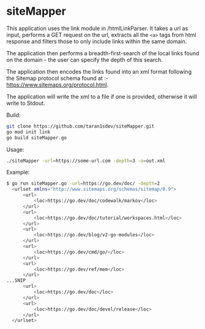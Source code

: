 # siteMapper

This application uses the link module in /htmlLinkParser. It takes a url as input, performs a GET request on the url, extracts all the `<a>` tags from html response and filters those to only include links within the same domain.

The application then performs a breadth-first-search of the local links found on the domain - the user can specify the depth of this search.

The application then encodes the links found into an xml format following the Sitemap protocol schema found at :- https://www.sitemaps.org/protocol.html.

The application will write the xml to a file if one is provided, otherwise it will write to Stdout.

Build:
```bash
git clone https://github.com/taran1sdev/siteMapper.git
go mod init link
go build siteMapper.go
```

Usage:
```bash
./siteMapper -url=https://some-url.com -depth=3 -o=out.xml
```

Example:
```bash
$ go run siteMapper.go -url=https://go.dev/doc/ -depth=2  
  <urlset xmlns="http://www.sitemaps.org/schemas/sitemap/0.9">
      <url>
          <loc>https://go.dev/doc/codewalk/markov</loc>
      </url>
      <url>
          <loc>https://go.dev/doc/tutorial/workspaces.html</loc>
      </url>
      <url>
          <loc>https://go.dev/blog/v2-go-modules</loc>
      </url>
      <url>
          <loc>https://go.dev/cmd/go/</loc>
      </url>
      <url>
          <loc>https://go.dev/ref/mem</loc>
      </url>
...SNIP
      <url>
          <loc>https://go.dev/doc</loc>
      </url>
      <url>
          <loc>https://go.dev/doc/devel/release</loc>
      </url>
  </urlset>
```
